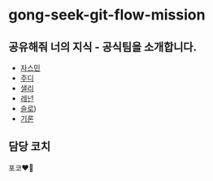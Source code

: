 # gong-seek-git-flow-mission

## 공유해줘 너의 지식 - 공식팀을 소개합니다.

- [자스민](./sming.md)
- [주디](./judy/README.md)
- [샐리](/%EC%83%90%EB%A6%AC.md)
- [레넌](./rennon.md)
- [슬로](./slow.md))
- [기론](./giron.md)

## 담당 코치

포코❤️‍🔥
